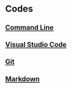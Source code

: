 # Codes

## [Command Line](/codes/command-line)

## [Visual Studio Code](/codes/visual-studio-code)

## [Git](/codes/git)

## [Markdown](/codes/markdown)
